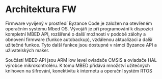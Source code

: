 # Architektura FW

Firmware vyvíjený v prostředí Byzance Code je založen na otevřeném operačním systému Mbed OS. Vývojáři je při programování k dispozici kompletní MBED API, rozšířené o další možnosti v podobě zálohy a obnovení firmware \(funkce autobackup\), vzdálenou aktualizaci a další užitečné funkce. Tyto další funkce jsou dostupné v rámci Byzance API a uživatelských maker.

Součástí MBED API jsou ARM low level ovladače CMSIS a ovladače HAL výrobce mikrokontroléru. K tomu MBED přidává množství užitečných knihoven na šifrování, konektivitu k internetu a operační systém RTOS

  


